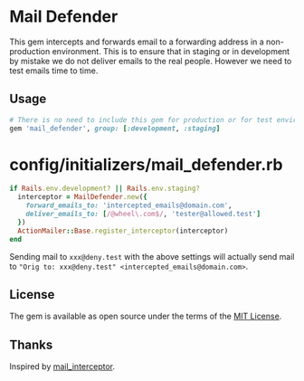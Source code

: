 # Mail Defender

This gem intercepts and forwards email to a forwarding address in a non-production environment. This is to ensure that in staging or in development by mistake we do not deliver emails to the real people.
However we need to test emails time to time.

## Usage

```rb
# There is no need to include this gem for production or for test environment
gem 'mail_defender', group: [:development, :staging]
```

# config/initializers/mail_defender.rb

```rb
if Rails.env.development? || Rails.env.staging?
  interceptor = MailDefender.new({
    forward_emails_to: 'intercepted_emails@domain.com',
    deliver_emails_to: [/@wheel\.com$/, 'tester@allowed.test']
  })
  ActionMailer::Base.register_interceptor(interceptor)
end
```

Sending mail to `xxx@deny.test` with the above settings will actually send mail to `"Orig to: xxx@deny.test" <intercepted_emails@domain.com>`.

## License

The gem is available as open source under the terms of the [MIT License](https://opensource.org/licenses/MIT).

## Thanks
Inspired by [mail\_interceptor](https://github.com/bigbinary/mail_interceptor).

